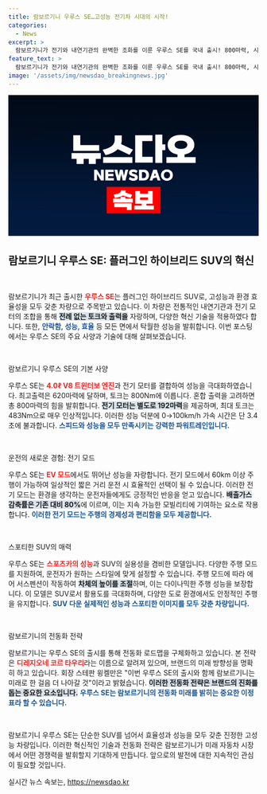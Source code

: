 ```yaml
---
title: 람보르기니 우루스 SE…고성능 전기차 시대의 시작!
categories:
  - News
excerpt: >
  람보르기니가 전기와 내연기관의 완벽한 조화를 이룬 우루스 SE를 국내 출시! 800마력, 시속 130km 가속까지 3.4초! 혁신적인 전동식 시스템으로 주행의 짜릿함을 극대화하며, 60km 전기 주행도 가능하다. SUV의 뉴 리더로 떠오른 우루스 SE의 매력을 놓치지 마세요!
feature_text: >
  람보르기니가 전기와 내연기관의 완벽한 조화를 이룬 우루스 SE를 국내 출시! 800마력, 시속 130km 가속까지 3.4초! 혁신적인 전동식 시스템으로 주행의 짜릿함을 극대화하며, 60km 전기 주행도 가능하다. SUV의 뉴 리더로 떠오른 우루스 SE의 매력을 놓치지 마세요!
image: '/assets/img/newsdao_breakingnews.jpg'
---
```


<p><img src="/assets/img/newsdao_breakingnews.jpg" alt="cryptoinkorea 속보" /></p>

<h2 data-ke-size="size26">람보르기니 우루스 SE: 플러그인 하이브리드 SUV의 혁신</h2>

<p data-ke-size="size16">&nbsp;</p>

<p>람보르기니가 최근 출시한 <b><span style="color: #ee2323;">우루스 SE</span></b>는 플러그인 하이브리드 SUV로, 고성능과 환경 효율성을 모두 갖춘 차량으로 주목받고 있습니다. 이 차량은 전통적인 내연기관과 전기 모터의 조합을 통해 <b><span style="background-color: #21538527;">전례 없는 토크와 출력을</span></b> 자랑하며, 다양한 혁신 기술을 적용하였다 합니다. 또한, <b><span style="color: #1a5490;">안락함, 성능, 효율</span></b> 등 모든 면에서 탁월한 성능을 발휘합니다. 이번 포스팅에서는 우루스 SE의 주요 사양과 기술에 대해 살펴보겠습니다.</p>

<p data-ke-size="size16">&nbsp;</p>

<p>람보르기니 우루스 SE의 기본 사양</p>

<p>우루스 SE는 <b><span style="color: #ee2323;">4.0ℓ V8 트윈터보 엔진</span></b>과 전기 모터를 결합하여 성능을 극대화하였습니다. 최고출력은 620마력에 달하며, 토크는 800Nm에 이릅니다. 혼합 출력을 고려하면 총 800마력의 힘을 발휘합니다. <b><span style="background-color: #21538527;">전기 모터는 별도로 192마력</span></b>을 제공하며, 최대 토크는 483Nm으로 매우 인상적입니다. 이러한 성능 덕분에 0→100km/h 가속 시간은 단 3.4초에 불과합니다. <b><span style="color: #1a5490;">스피드와 성능을 모두 만족시키는 강력한 파워트레인입니다.</span></b></p>

<p data-ke-size="size16">&nbsp;</p>

<p>운전의 새로운 경험: 전기 모드</p>

<p>우루스 SE는 <b><span style="color: #ee2323;">EV 모드</span></b>에서도 뛰어난 성능을 자랑합니다. 전기 모드에서 60km 이상 주행이 가능하여 일상적인 짧은 거리 운전 시 효율적인 선택이 될 수 있습니다. 이러한 전기 모드는 환경을 생각하는 운전자들에게도 긍정적인 반응을 얻고 있습니다. <b><span style="background-color: #21538527;">배출가스 감축률은 기존 대비 80%</span></b>에 이르며, 이는 지속 가능한 모빌리티에 기여하는 요소로 작용합니다. <b><span style="color: #1a5490;">이러한 전기 모드는 주행의 경제성과 편리함을 모두 제공합니다.</span></b></p>

<p data-ke-size="size16">&nbsp;</p>

<p>스포티한 SUV의 매력</p>

<p>우루스 SE는 <b><span style="color: #ee2323;">스포츠카의 성능</span></b>과 SUV의 실용성을 겸비한 모델입니다. 다양한 주행 모드를 지원하여, 운전자가 원하는 스타일에 맞게 설정할 수 있습니다. 주행 모드에 따라 에어 서스펜션이 작동하여 <b><span style="background-color: #21538527;">차체의 높이를 조절</span></b>하며, 이는 다이나믹한 주행 성능을 보장합니다. 이 모델은 SUV로서 활용도를 극대화하며, 다양한 도로 환경에서도 안정적인 주행을 유지합니다. <b><span style="color: #1a5490;">SUV 다운 실제적인 성능과 스포티한 이미지를 모두 갖춘 차량입니다.</span></b></p>

<p data-ke-size="size16">&nbsp;</p>

<p>람보르기니의 전동화 전략</p>

<p>람보르기니는 우루스 SE의 출시를 통해 전동화 로드맵을 구체화하고 있습니다. 본 전략은 <b><span style="color: #ee2323;">디레지오네 코르 타우리</span></b>라는 이름으로 알려져 있으며, 브랜드의 미래 방향성을 명확히 하고 있습니다. 회장 스테판 윙켈만은 "이번 우루스 SE의 출시와 함께 람보르기니는 미래로 한 걸음 더 나아갈 것"이라고 밝혔습니다. <b><span style="background-color: #21538527;">이러한 전동화 전략은 브랜드의 진화를 돕는 중요한 요소입니다.</span></b> <b><span style="color: #1a5490;">우루스 SE는 람보르기니의 전동화 미래를 밝히는 중요한 이정표라 할 수 있습니다.</span></b></p>

<p data-ke-size="size16">&nbsp;</p>

<p>람보르기니 우루스 SE는 단순한 SUV를 넘어서 효율성과 성능을 모두 갖춘 진정한 고성능 차량입니다. 이러한 혁신적인 기술과 전동화 전략은 람보르기니가 미래 자동차 시장에서 어떤 경쟁력을 발휘할지 기대하게 만듭니다. 앞으로의 발전에 대한 지속적인 관심이 필요할 것입니다.</p>
실시간 뉴스 속보는, <a href="https://newsdao.kr" rel="dofollow">https://newsdao.kr</a>


